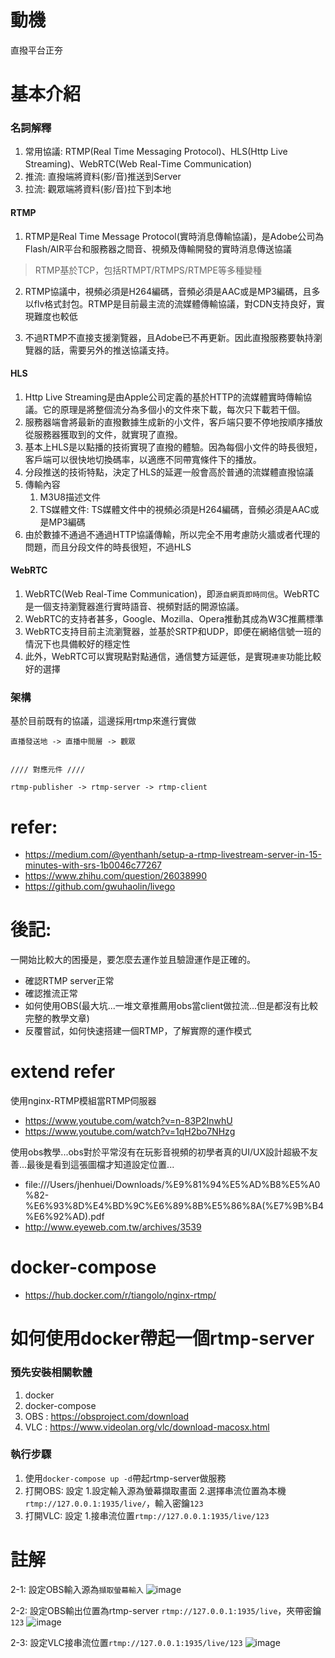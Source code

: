 # 動機
直撥平台正夯

# 基本介紹
### 名詞解釋
1. 常用協議: RTMP(Real Time Messaging Protocol)、HLS(Http Live Streaming)、WebRTC(Web Real-Time Communication)
2. 推流: 直撥端將資料(影/音)推送到Server
3. 拉流: 觀眾端將資料(影/音)拉下到本地

#### RTMP
1. RTMP是Real Time Message Protocol(實時消息傳輸協議)，是Adobe公司為Flash/AIR平台和服務器之間音、視頻及傳輸開發的實時消息傳送協議
> RTMP基於TCP，包括RTMPT/RTMPS/RTMPE等多種變種

2. RTMP協議中，視頻必須是H264編碼，音頻必須是AAC或是MP3編碼，且多以flv格式封包。RTMP是目前最主流的流媒體傳輸協議，對CDN支持良好，實現難度也較低

3. 不過RTMP不直接支援瀏覽器，且Adobe已不再更新。因此直撥服務要執持瀏覽器的話，需要另外的推送協議支持。

#### HLS
1. Http Live Streaming是由Apple公司定義的基於HTTP的流媒體實時傳輸協議。它的原理是將整個流分為多個小的文件來下載，每次只下載若干個。
2. 服務器端會將最新的直撥數據生成新的小文件，客戶端只要不停地按順序播放從服務器獲取到的文件，就實現了直撥。
3. 基本上HLS是以點播的技術實現了直撥的體驗。因為每個小文件的時長很短，客戶端可以很快地切換碼率，以適應不同帶寬條件下的播放。
4. 分段推送的技術特點，決定了HLS的延遲一般會高於普通的流媒體直撥協議
5. 傳輸內容
   1. M3U8描述文件
   2. TS媒體文件: TS媒體文件中的視頻必須是H264編碼，音頻必須是AAC或是MP3編碼
6. 由於數據不通過不通過HTTP協議傳輸，所以完全不用考慮防火牆或者代理的問題，而且分段文件的時長很短，不過HLS

#### WebRTC
1. WebRTC(Web Real-Time Communication)，即`源自網頁即時同信`。WebRTC是一個支持瀏覽器進行實時語音、視頻對話的開源協議。
2. WebRTC的支持者甚多，Google、Mozilla、Opera推動其成為W3C推薦標準
3. WebRTC支持目前主流瀏覽器，並基於SRTP和UDP，即便在網絡信號一班的情況下也具備較好的穩定性
4. 此外，WebRTC可以實現點對點通信，通信雙方延遲低，是實現`連麥`功能比較好的選擇


### 架構
基於目前既有的協議，這邊採用rtmp來進行實做
```
直播發送地 -> 直播中間層 -> 觀眾


//// 對應元件 ////

rtmp-publisher -> rtmp-server -> rtmp-client
```


# refer:
- https://medium.com/@yenthanh/setup-a-rtmp-livestream-server-in-15-minutes-with-srs-1b0046c77267
- https://www.zhihu.com/question/26038990
- https://github.com/gwuhaolin/livego


# 後記:
一開始比較大的困擾是，要怎麼去運作並且驗證運作是正確的。
- 確認RTMP server正常
- 確認推流正常
- 如何使用OBS(最大坑...一堆文章推薦用obs當client做拉流...但是都沒有比較完整的教學文章)
- 反覆嘗試，如何快速搭建一個RTMP，了解實際的運作模式

# extend refer
使用nginx-RTMP模組當RTMP伺服器
- https://www.youtube.com/watch?v=n-83P2InwhU
- https://www.youtube.com/watch?v=1qH2bo7NHzg

使用obs教學...obs對於平常沒有在玩影音視頻的初學者真的UI/UX設計超級不友善...最後是看到這張圖檔才知道設定位置...
- file:///Users/jhenhuei/Downloads/%E9%81%94%E5%AD%B8%E5%A0%82-%E6%93%8D%E4%BD%9C%E6%89%8B%E5%86%8A(%E7%9B%B4%E6%92%AD).pdf
- http://www.eyeweb.com.tw/archives/3539


# docker-compose
- https://hub.docker.com/r/tiangolo/nginx-rtmp/



# 如何使用docker帶起一個rtmp-server
### 預先安裝相關軟體
1. docker
2. docker-compose
3. OBS : https://obsproject.com/download
4. VLC : https://www.videolan.org/vlc/download-macosx.html

### 執行步驟
1. 使用`docker-compose up -d`帶起rtmp-server做服務
2. 打開OBS: 設定 1.設定輸入源為螢幕擷取畫面 2.選擇串流位置為本機`rtmp://127.0.0.1:1935/live/`，輸入密鑰`123`
3. 打開VLC: 設定 1.接串流位置`rtmp://127.0.0.1:1935/live/123`

# 註解
2-1: 設定OBS輸入源為`擷取螢幕輸入`
![image](https://github.com/jim0409/LinuxIssue/blob/master/%E7%9B%B4%E6%92%A5%E7%9B%B8%E9%97%9C%E7%A7%91%E6%99%AE/obs%E6%96%B0%E5%A2%9E%E8%BC%B8%E5%85%A5%E6%BA%90.png)

2-2: 設定OBS輸出位置為rtmp-server `rtmp://127.0.0.1:1935/live`，夾帶密鑰`123`
![image](https://github.com/jim0409/LinuxIssue/blob/master/%E7%9B%B4%E6%92%A5%E7%9B%B8%E9%97%9C%E7%A7%91%E6%99%AE/obs%E8%A8%AD%E5%AE%9A%E4%B8%B2%E6%B5%81%E9%80%A3%E6%8E%A5%E4%BD%8D%E7%BD%AE.png)

2-3: 設定VLC接串流位置`rtmp://127.0.0.1:1935/live/123`
![image](https://github.com/jim0409/LinuxIssue/blob/master/%E7%9B%B4%E6%92%A5%E7%9B%B8%E9%97%9C%E7%A7%91%E6%99%AE/vlc%E8%A8%AD%E5%AE%9A%E6%8E%A5%E5%85%A5%E4%B8%B2%E6%B5%81.png)
